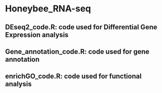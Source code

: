 # Honeybee_RNA-seq
## DEseq2_code.R: code used for Differential Gene Expression analysis 
## Gene_annotation_code.R: code used for gene annotation
## enrichGO_code.R: code used for functional analysis
